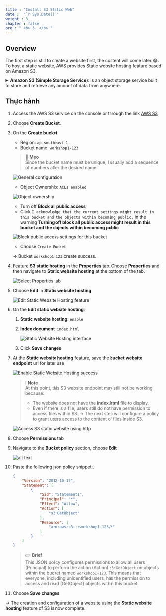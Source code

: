 ```yaml
---
title : "Install S3 Static Web"
date :  "`r Sys.Date()`" 
weight : 3 
chapter : false
pre : " <b> 3. </b> "
---
```


## Overview

The first step is still to create a website first, the content will come later 😂. To host a static website, AWS provides Static website hosting feature based on Amazon S3.

<details>
<summary>
<b>Amazon S3 (Simple Storage Service)</b>: is an object storage service built to store and retrieve any amount of data from anywhere.
</summary>
    
Some key things to know about S3:
- S3 provides extremely durable storage for all types of data including text, images, videos, etc. Data is stored across multiple devices and facilities and is designed to sustain the loss of 2 facilities concurrently.
- Objects are stored and retrieved via a simple REST API. Common ways to interface with S3 include the AWS CLI, SDKs for various languages like Java, Python etc. and the S3 console.
- Buckets are used to organize objects in S3. You can create multiple public or private buckets to categorize your data.
- Access control is granular down to the individual object level. You can set permissions for who can access, read or write each object using IAM policies and roles.
- Common use cases for S3 include serving static websites, storing application data and backups, archiving data long term and exchanging data between applications.
</details>

## Thực hành

1. Access the AWS S3 service on the console or through the link [AWS S3](https://s3.console.aws.amazon.com/s3/home)

1. Choose **Create Bucket**.

1. On the **Create bucket**
    
    - Region: `ap-southeast-1`
    - Bucket name: `workshop1-123`
    
    > 💭 **Mẹo**   
    Since the bucket name must be unique, I usually add a sequence of numbers after the desired name.
    
    ![General configuration](/images/3-s3_staticweb/3.1-create.png)

    - Object Ownership: `ACLs enabled`
    
    ![Object ownership](/images/3-s3_staticweb/3.2-create.png)

    - Turn off **Block all public access**
    - Click `I acknowledge that the current settings might result in this bucket and the objects within becoming public.` in the warning **Turning off block all public access might result in this bucket and the objects within becoming public**
    
    ![Block public access settings for this bucket](/images/3-s3_staticweb/3.3-create.png)

    - Choose `Create Bucket`

   -> Bucket `workshop1-123` create success.
   
1. Feature **S3 static hosting** in the **Properties** tab. Choose **Properties** and then navigate to **Static website hosting** at the bottom of the tab.

    ![Select Properties tab](/images/3-s3_staticweb/3.5-config.png)

1. Choose **Edit** in **Static website hosting**
 
    ![Edit Static Website Hosting feature](/images/3-s3_staticweb/3.6-config.png)

1. On the **Edit static website hosting**:

   1. **Static website hosting**: `enable`
   1. **Index document**: `index.html`
   
        ![Static Website Hosting interface](/images/3-s3_staticweb/3.7-config.png)

    1. Click **Save changes**

1. At the **Static website hosting** feature, save the **bucket website endpoint** url for later use

    ![Enable Static Website Hosting success](/images/3-s3_staticweb/3.8-config.png)

    > ℹ️  **Note**     
    > At this point, this S3 website endpoint may still not be working because:
    > - The website does not have the **index.html** file to display.
    > - Even if there is a file, users still do not have permission to access files within S3.
    > -> The next step will configure a policy to grant users access to the content of files inside S3. 

    ![Access S3 static website using http](/images/3-s3_staticweb/3.9-check.png)

1. Choose **Permissions** tab
1. Navigate to the **Bucket policy** section, choose **Edit**

    ![alt text](/images/3-s3_staticweb/3.10-policy.png)

1. Paste the following json policy snippet:.

    ```json
    {
        "Version": "2012-10-17",
        "Statement": [
            {
                "Sid": "Statement1",
                "Principal": "*",
                "Effect": "Allow",
                "Action": [
                    "s3:GetObject"
                ],
                "Resource": [
                    "arn:aws:s3:::workshop1-123/*"
                ]
            }
        ]
    }
    ```

    > 👉 **Brief**    
    This JSON policy configures permissions to allow all users (Principal) to perform the action (Action) `s3:GetObject` on objects within the bucket named `workshop1-123`. This means that everyone, including unidentified users, has the permission to access and read (GetObject) objects within this bucket.

4. Choose **Save changes**

-> The creation and configuration of a website using the **Static website hosting** feature of S3 is now complete.